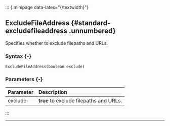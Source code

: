 ::: {.minipage data-latex="{\textwidth}"}
## ExcludeFileAddress {#standard-excludefileaddress .unnumbered}

Specifies whether to exclude filepaths and URLs.

### Syntax {-}

```{sql}
ExcludeFileAddress(boolean exclude)
```

### Parameters {-}

**Parameter** | **Description**
| :-- | :-- |
exclude | **true** to exclude filepaths and URLs.
:::

***
